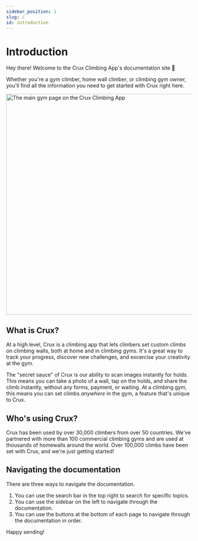 ```yaml
---
sidebar_position: 1
slug: /
id: introduction
---
```


# Introduction

Hey there! Welcome to the Crux Climbing App's documentation site 👋

Whether you're a gym climber, home wall climber, or climbing gym owner, you'll find all the information you need to get started with Crux right here.

<img src="/img/intro-image.png" alt="The main gym page on the Crux Climbing App" width="600px" />

## What is Crux?

At a high level, Crux is a climbing app that lets climbers set custom climbs on climbing walls, both at home and in climbing gyms. It's a great way to track your progress, discover new challenges, and excercise your creativity at the gym.

The "secret sauce" of Crux is our ability to scan images instantly for holds. This means you can take a photo of a wall, tap on the holds, and share the climb instantly, without any forms, payment, or waiting. At a climbing gym, this means you can set climbs _anywhere_ in the gym, a feature that's unique to Crux.

## Who's using Crux?

Crux has been used by over 30,000 climbers from over 50 countries. We've partnered with more than 100 commercial climbing gyms and are used at thousands of homewalls around the world. Over 100,000 climbs have been set with Crux, and we're just getting started!

## Navigating the documentation

There are three ways to navigate the documentation.

1. You can use the search bar in the top right to search for specific topics.
2. You can use the sidebar on the left to navigate through the documentation.
3. You can use the buttons at the bottom of each page to navigate through the documentation in order.

Happy sending!
